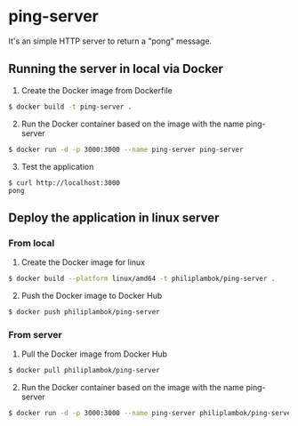 # ping-server

It's an simple HTTP server to return a "pong" message.

## Running the server in local via Docker

1. Create the Docker image from Dockerfile

```sh
$ docker build -t ping-server .
```

2. Run the Docker container based on the image with the name ping-server

```sh
$ docker run -d -p 3000:3000 --name ping-server ping-server
```

3. Test the application

```
$ curl http://localhost:3000
pong
```

## Deploy the application in linux server

### From local

1. Create the Docker image for linux

```sh
$ docker build --platform linux/amd64 -t philiplambok/ping-server .
```

2. Push the Docker image to Docker Hub

```sh
$ docker push philiplambok/ping-server
```

### From server

1. Pull the Docker image from Docker Hub

```sh
$ docker pull philiplambok/ping-server
```

2. Run the Docker container based on the image with the name ping-server

```sh
$ docker run -d -p 3000:3000 --name ping-server philiplambok/ping-server
```

